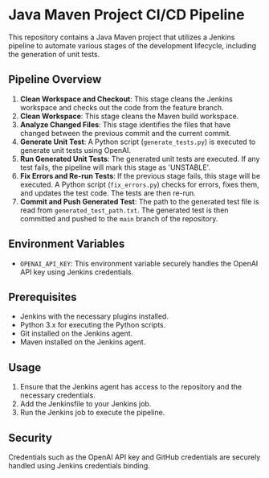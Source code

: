 # Java Maven Project CI/CD Pipeline

This repository contains a Java Maven project that utilizes a Jenkins pipeline to automate various stages of the development lifecycle, including the generation of unit tests.

## Pipeline Overview

1. **Clean Workspace and Checkout**: This stage cleans the Jenkins workspace and checks out the code from the feature branch.
2. **Clean Workspace**: This stage cleans the Maven build workspace.
3. **Analyze Changed Files**: This stage identifies the files that have changed between the previous commit and the current commit.
4. **Generate Unit Test**: A Python script (`generate_tests.py`) is executed to generate unit tests using OpenAI.
5. **Run Generated Unit Tests**: The generated unit tests are executed. If any test fails, the pipeline will mark this stage as 'UNSTABLE'.
6. **Fix Errors and Re-run Tests**: If the previous stage fails, this stage will be executed. A Python script (`fix_errors.py`) checks for errors, fixes them, and updates the test code. The tests are then re-run.
7. **Commit and Push Generated Test**: The path to the generated test file is read from `generated_test_path.txt`. The generated test is then committed and pushed to the `main` branch of the repository.

## Environment Variables

- `OPENAI_API_KEY`: This environment variable securely handles the OpenAI API key using Jenkins credentials.

## Prerequisites

- Jenkins with the necessary plugins installed.
- Python 3.x for executing the Python scripts.
- Git installed on the Jenkins agent.
- Maven installed on the Jenkins agent.

## Usage

1. Ensure that the Jenkins agent has access to the repository and the necessary credentials.
2. Add the Jenkinsfile to your Jenkins job.
3. Run the Jenkins job to execute the pipeline.

## Security

Credentials such as the OpenAI API key and GitHub credentials are securely handled using Jenkins credentials binding.

